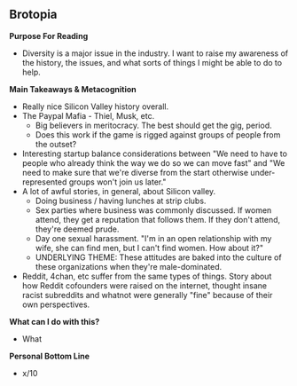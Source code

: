 
## Brotopia

**Purpose For Reading**
- Diversity is a major issue in the industry. I want to raise my awareness of the history, the issues, and what sorts of things I might be able to do to help.
 
**Main Takeaways & Metacognition**
- Really nice Silicon Valley history overall.
- The Paypal Mafia - Thiel, Musk, etc. 
	- Big believers in meritocracy. The best should get the gig, period. 
	- Does this work if the game is rigged against groups of people from the outset?
- Interesting startup balance considerations between "We need to have to people who already think the way we do so we can move fast" and "We need to make sure that we're diverse from the start otherwise under-represented groups won't join us later."
- A lot of awful stories, in general, about Silicon valley.
	- Doing business / having lunches at strip clubs.
	- Sex parties where business was commonly discussed. If women attend, they get a reputation that follows them. If they don't attend, they're deemed prude.
	- Day one sexual harassment. "I'm in an open relationship with my wife, she can find men, but I can't find women. How about it?"
	- UNDERLYING THEME: These attitudes are baked into the culture of these organizations when they're male-dominated.
- Reddit, 4chan, etc suffer from the same types of things. Story about how Reddit cofounders were raised on the internet, thought insane racist subreddits and whatnot were generally "fine" because of their own perspectives.

**What can I do with this?**
- What

**Personal Bottom Line**
- x/10
<!--stackedit_data:
eyJoaXN0b3J5IjpbMTYxMzkyMDIzMyw1Nzk4NjAzNjcsLTE4OT
g5Nzc2MTZdfQ==
-->
